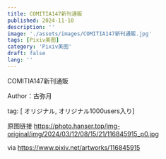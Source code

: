 ```yaml
---
title: COMITIA147新刊通販
published: 2024-11-10
description: ''
image: './assets/images/COMITIA147新刊通販.jpg'
tags: [Pixiv美图]
category: 'Pixiv美图'
draft: false 
lang: ''
---
```


COMITIA147新刊通販

Author：古弥月

tag: [ オリジナル, オリジナル1000users入り]

原图链接 https://photo.hanser.top/img-original/img/2024/03/12/08/15/21/116845915_p0.jpg

via https://www.pixiv.net/artworks/116845915
